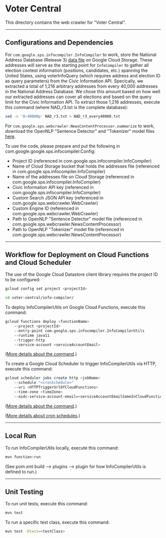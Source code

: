 # Voter Central
This directory contains the web crawler for "Voter Central".

---

## Configurations and Dependencies
For `com.google.sps.infocompiler.InfoCompiler` to work, store the National Address Database
(Release 3) [data file](https://www.transportation.gov/gis/national-address-database/national-address-database-0)
on Google Cloud Storage. These addresses will serve as the starting point for `InfoCompiler` to gather all election
contest information (positions, candidates, etc.) spanning the United States, using voterInfoQuery (which requires
address and election ID as query parameters) from the Civic Information API. Specically, we extracted a total of
1,216 arbitrary addresses from every 40,000 addresses in the National Address Database. We chose this amount based
on how well our extracted addresses can cover all elections and based on the query limit for the Civic Information
API. To extract those 1,216 addresses, execute this command (where NAD_r3.txt is the complete database):
```bash
sed -n '0~40000p' NAD_r3.txt > NAD_r3_every40000.txt
```
For `com.google.sps.webcrawler.NewsContentProcessor.summarize` to work, download the OpenNLP
"Sentence Detector" and "Tokenizer" model files [here](http://opennlp.sourceforge.net/models-1.5/).

To use the code, please prepare and put the following in com.google.google.sps.infocompiler.Config:
- Project ID (referenced in com.google.sps.infocompiler.InfoCompiler)
- Name of Cloud Storage bucket that holds the addresses file (referenced in com.google.sps.infocompiler.InfoCompiler)
- Name of the addresses file on Cloud Storage (referenced in com.google.sps.infocompiler.InfoCompiler)
- Civic Information API key (referenced in com.google.sps.infocompiler.InfoCompiler)
- Custom Search JSON API key (referenced in com.google.sps.webcrawler.WebCrawler)
- Custom Engine ID (referenced in com.google.sps.webcrawler.WebCrawler)
- Path to OpenNLP "Sentence Detector" model file (referenced in com.google.sps.webcrawler.NewsContentProcessor)
- Path to OpenNLP "Tokenizer" model file (referenced in com.google.sps.webcrawler.NewsContentProcessor)

---

## Workflow for Deployment on Cloud Functions and Cloud Scheduler

The use of the Google Cloud Datastore client library requires the project ID to
be configured:
```bash
gcloud config set project <projectId>
```
```bash
cd voter-central/info-compiler/
```

To deploy InfoCompilerUtils on Google Cloud Functions, execute this command:
```bash
gcloud functions deploy <functionName>
    --project <projectId>
    --entry-point com.google.sps.infocompiler.InfoCompilerUtils
    --runtime java11
    --trigger-http
    --service-account <serviceAccountEmail>
```
([More details about the command](https://cloud.google.com/sdk/gcloud/reference/functions/deploy).)

To create a Google Cloud Scheduler to trigger InfoCompilerUtils via HTTP, execute this command:
```bash
gcloud scheduler jobs create http <jobName>
    --schedule "<cronSchedule>"
    --uri <HTTPTriggerUrlOfCloudFunctions>
    --time-zone <timeZone>
    --oidc-service-account-email=<serviceAccountEmailSameInCloudFunctions>
```
([More details about the command](https://cloud.google.com/sdk/gcloud/reference/scheduler/jobs/create/http).)

([More details about cron schedules](https://cloud.google.com/scheduler/docs/configuring/cron-job-schedules).)

---

## Local Run
To run InfoCompilerUtils locally, execute this command:
```bash
mvn function:run
```
(See pom.xml build --> plugins --> plugin for how InfoCompilerUtils is defined to run.)

---

## Unit Testing
To run unit tests, execute this command:
```bash
mvn test
```
To run a specific test class, execute this command:
```bash
mvn test -Dtest=<testClass>
```
